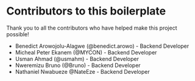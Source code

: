 # Contributors to this boilerplate

Thank you to all the contributors who have helped make this project possible!

-   Benedict Arowojolu-Alagwe (@benedict.arowo) - Backend Developer
-   Micheal Peter Ekanem (@MYCON) - Backend Developer
- Usman Ahmad (@usmahm) - Backend Developer
-   Nweremizu Bruno (@Bruno) - Backend Developer
- Nathaniel Nwabueze @NateEze - Backend Developer 

